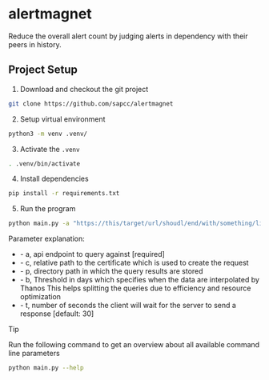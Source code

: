 # alertmagnet

Reduce the overall alert count by judging alerts in dependency with their peers in history.

## Project Setup

1. Download and checkout the git project

```bash
git clone https://github.com/sapcc/alertmagnet
```

2. Setup virtual environment

```bash
python3 -m venv .venv/
```

3. Activate the `.venv`

```bash
. .venv/bin/activate
```

4. Install dependencies

```bash
pip install -r requirements.txt
```

5. Run the program

```bash
python main.py -a "https://this/target/url/shoudl/end/with/something/like/api/v1/" -c "path_to_your_certificates_if_you_neew/certificate.pem" -p "/directory/to/store/your/query_results" -b 90 -t 150
```

Parameter explanation:

- \- a, api endpoint to query against [required]
- \- c, relative path to the certificate which is used to create the request
- \- p, directory path in which the query results are stored
- \- b, Threshold in days which specifies when the data are interpolated by Thanos This helps splitting the queries due to efficiency and resource optimization
- \- t, number of seconds the client will wait for the server to send a response \[default: 30\]

> [!TIP]
> Run the following command to get an overview about all available command line parameters
>
> ```bash
> python main.py --help
> ```

